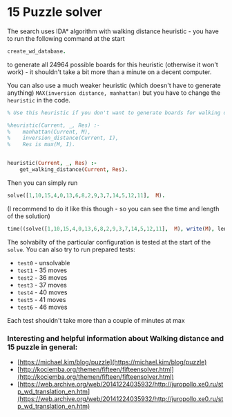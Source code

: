 # 15 Puzzle solver

The search uses IDA* algorithm with walking distance heuristic - you have to run the following command at the start
```prolog
create_wd_database.
```
to generate all 24964 possible boards for this heuristic (otherwise it won't work) - it shouldn't take a bit more than a minute on a decent computer.

You can also use a much weaker heuristic (which doesn't have to generate anything) `MAX(inversion distance, manhattan)` but you have to change the `heuristic` in the code.

```prolog
% Use this heuristic if you don't want to generate boards for walking distance heuristic

%heuristic(Current, _, Res) :-
%    manhattan(Current, M),
%    inversion_distance(Current, I),
%    Res is max(M, I).


heuristic(Current, _, Res) :-
    get_walking_distance(Current, Res).
```

Then you can simply run 
```prolog
solve([1,10,15,4,0,13,6,8,2,9,3,7,14,5,12,11],  M).
```
(I recommend to do it like this though - so you can see the time and length of the solution)
```prolog
time((solve([1,10,15,4,0,13,6,8,2,9,3,7,14,5,12,11],  M), write(M), length(M,L))).
```

The solvabilty of the particular configuration is tested at the start of the `solve`.
You can also try to run prepared tests:
- `test0` - unsolvable
- `test1` - 35 moves
- `test2` - 36 moves
- `test3` - 37 moves
- `test4` - 40 moves
- `test5` - 41 moves
- `test6` - 46 moves

Each test shouldn't take more than a couple of minutes at max

### Interesting and helpful information about Walking distance and 15 puzzle in general:

- [https://michael.kim/blog/puzzle](https://michael.kim/blog/puzzle)
- [http://kociemba.org/themen/fifteen/fifteensolver.html](http://kociemba.org/themen/fifteen/fifteensolver.html)
- [https://web.archive.org/web/20141224035932/http://juropollo.xe0.ru/stp_wd_translation_en.htm](https://web.archive.org/web/20141224035932/http://juropollo.xe0.ru/stp_wd_translation_en.htm)